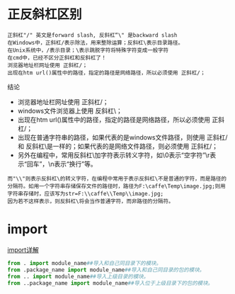# 正反斜杠区别

```
正斜杠"/" 英文是forward slash, 反斜杠“\" 是backward slash
在Windows中，正斜杠/表示除法，用来整除运算；反斜杠\表示目录路径。
在Unix系统中，/表示目录；\表示跳脱字符将特殊字符变成一般字符
在cmd中，已经不区分正斜杠和反斜杠了！
浏览器地址栏网址使用 正斜杠/；
出现在htm url()属性中的路径，指定的路径是网络路径，所以必须使用 正斜杠/；
```

结论

- 浏览器地址栏网址使用 正斜杠/；
- windows文件浏览器上使用 反斜杠\；
- 出现在htm url()属性中的路径，指定的路径是网络路径，所以必须使用 正斜杠/；
- 出现在普通字符串的路径，如果代表的是windows文件路径，则使用 正斜杠/和 反斜杠\是一样的；如果代表的是网络文件路径，则必须使用 正斜杠/；
- 另外在编程中，常用反斜杠\加字符表示转义字符，如\0表示“空字符”\r表示“回车”，\n表示“换行”等。

```
而"\\"则表示反斜杠\的转义字符，在编程中常用于表示反斜杠\不是普通的字符，而是路径的分隔符。如用一个字符串存储保存文件的路径时，路径为F:\caffe\Temp\image.jpg;则用字符串存储时，应该写为str=F:\\caffe\\Temp\\image.jpg;
因为若不这样表示，则反斜杠\将会当作普通字符，而非路径的分隔符。
```

# import

[import详解](https://blog.csdn.net/qq_41092406/article/details/118203572)

```python
from . import module_name##导入和自己同目录下的模块。
from .package_name import module_name##导入和自己同目录的包的模块。
from .. import module_name##导入上级目录的模块。
from ..package_name import module_name##导入位于上级目录下的包的模块。
```

